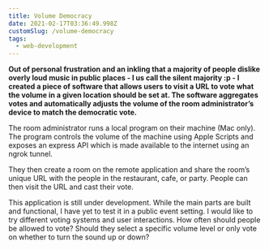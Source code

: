 ```yaml
---
title: Volume Democracy
date: 2021-02-17T03:36:49.998Z
customSlug: /volume-democracy
tags:
  - web-development
---
```


**Out of personal frustration and an inkling that a majority of people dislike overly loud music in public places - I us call the silent majority :p - I created a piece of software that allows users to visit a URL to vote what the volume in a given location should be set at. The software aggregates votes and automatically adjusts the volume of the room administrator’s device to match the democratic vote.**

The room administrator runs a local program on their machine (Mac only). The program controls the volume of the machine using Apple Scripts and exposes an express API which is made available to the internet using an ngrok tunnel.

They then create a room on the remote application and share the room’s unique URL with the people in the restaurant, cafe, or party. People can then visit the URL and cast their vote.

This application is still under development. While the main parts are built and functional, I have yet to test it in a public event setting. I would like to try different voting systems and user interactions. How often should people be allowed to vote? Should they select a specific volume level or only vote on whether to turn the sound up or down?
